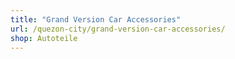 ```yaml
---
title: "Grand Version Car Accessories"
url: /quezon-city/grand-version-car-accessories/
shop: Autoteile
---
```

